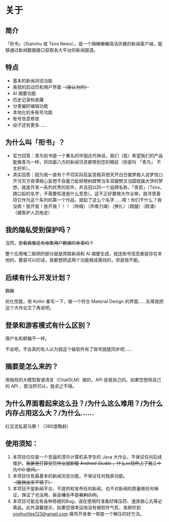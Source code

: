 # 关于

## 简介

「衔书」（Xianshu 或 Tsira News），是一个~~简陋至极~~简洁优雅的新闻客户端，能够通过新闻数据接口获取各大平台的新闻报道。

## 特点

- 基本的新闻浏览功能
- 美观的启动页和用户界面 ~~（自认为的）~~
- AI 摘要功能
- 历史记录和收藏
- 分类偏好编辑功能
- 本地化的多账号功能
- 账号信息修改
- ~~没了~~还有更多……

## 为什么叫「衔书」？

- 官方回答：青鸟衔书是一个著名的中国古代神话，我们（我）希望我们的产品能像青鸟一样，将四面八方的新闻讯息都带到您的眼前（但是叫 「青鸟」 不太好听）。
- 真实回答：因为我一直有个不切实际狂妄至极异想天开白日做梦痴人说梦信口开河天方夜谭痴心妄想不自量力蚍蜉撼树螳臂当车双腿劈叉当圆规画大饼的梦想，就是开发一系列优秀的软件，并且冠以同一个品牌名称，「青若」（Tsira，随口起的名字，不需要知道是什么意思）。这不正好要做大作业嘛，就寻思着将它作为这个系列的第一个作品，就起了这么个名字……喂！你们干什么？我没病！放开我！放开我！！！（呐喊）（声嘶力竭）（挣扎）（蹬腿）（顾涌）（被医护人员拖走）

## 我的隐私受到保护吗？

当然。~~您看我像是有收集用户数据的本事吗？~~

整个应用唯二联网的部分就是爬取新闻和 AI 摘要生成，就连账号信息都是存在本地的。要是可以的话，我都想把这两个功能做成离线的，但是我不能。

## 后续有什么开发计划？

~~跑路~~

优化性能，用 Kotlin 重写一下，做一个符合 Material Design 的界面……先等我把这个大作业交了再说吧。

## 登录和游客模式有什么区别？

用户名和邮箱不一样。

不会吧，不会真的有人以为就这个破软件有了账号就能同步吧……

## 摘要是怎么来的？

用我校的大模型智谱清言（ChatGLM）做的，API 是我自己的。如果您想用自己的 API ，那当然可以，我求之不得。

## 为什么界面看起来这么丑？/为什么这么难用？/为什么内存占用这么大？/为什么……

红豆泥私密马赛！（360度鞠躬）

## 使用须知：

1. 本项目仅仅是一个苦逼的清华计算机系学生的 Java 大作业，不保证任何后续维护。~~我甚至打算交完作业就卸载 Android Studio ，什么xx软件占了我二十几个G 空间。~~
2. 本项目仅有最基本的新闻浏览功能，不保证任何独家功能。~~（能做出来不错了）~~
3. 本项目不是新闻平台，不提供和发布任何新闻，也不对新闻的质量做任何保证，保证了也没用，~~反正懂王不是我刺杀的~~。
4. 本项目可能会有各种奇葩的Bug，请在使用时准备好降压药、速效救心丸等必需品。此外温馨提示，如果您很幸运地没有被软件气死，发邮件到 yoghurtlee123@gmail.com 痛骂开发者一顿是一个解压的好方法。